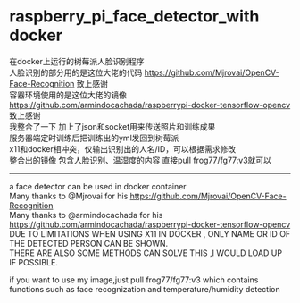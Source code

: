 # raspberry_pi_face_detector_with docker
在docker上运行的树莓派人脸识别程序  
人脸识别的部分用的是这位大佬的代码 https://github.com/Mjrovai/OpenCV-Face-Recognition 致上感谢   
容器环境使用的是这位大佬的镜像  https://github.com/armindocachada/raspberrypi-docker-tensorflow-opencv 致上感谢   
我整合了一下 加上了json和socket用来传送照片和训练成果  
服务器端定时训练后把训练出的yml发回到树莓派  
x11和docker相冲突，仅输出识别出的人名/ID，可以根据需求修改  
整合出的镜像 包含人脸识别、温湿度的内容  直接pull frog77/fg77:v3就可以  

 
  --------------------------------------------------------------------------------------------------------
a face detector can be used in docker container  
Many thanks to @Mjrovai for his https://github.com/Mjrovai/OpenCV-Face-Recognition  
Many thanks to @armindocachada for his https://github.com/armindocachada/raspberrypi-docker-tensorflow-opencv  
DUE TO LIMITATIONS WHEN USING X11 IN DOCKER , ONLY NAME OR ID OF THE DETECTED PERSON CAN BE SHOWN.  
THERE ARE ALSO SOME METHODS CAN SOLVE THIS ,I WOULD LOAD UP IF POSSIBLE.   

if you want to use my image,just pull frog77/fg77:v3 which contains functions such as face recognization and temperature/humidity detection  






